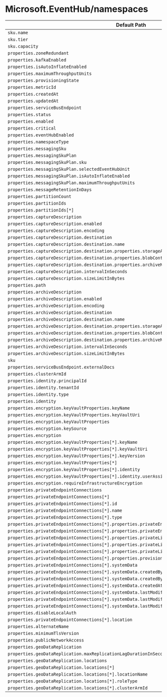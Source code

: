 # Microsoft.EventHub/namespaces

| Default Path | Alias |
|---|---|
| `sku.name` | `Microsoft.EventHub/namespaces/sku.name` |
| `sku.tier` | `Microsoft.EventHub/namespaces/sku.tier` |
| `sku.capacity` | `Microsoft.EventHub/namespaces/sku.capacity` |
| `properties.zoneRedundant` | `Microsoft.EventHub/namespaces/zoneRedundant` |
| `properties.kafkaEnabled` | `Microsoft.EventHub/namespaces/kafkaEnabled` |
| `properties.isAutoInflateEnabled` | `Microsoft.EventHub/namespaces/isAutoInflateEnabled` |
| `properties.maximumThroughputUnits` | `Microsoft.EventHub/namespaces/maximumThroughputUnits` |
| `properties.provisioningState` | `Microsoft.EventHub/namespaces/provisioningState` |
| `properties.metricId` | `Microsoft.EventHub/namespaces/metricId` |
| `properties.createdAt` | `Microsoft.EventHub/namespaces/createdAt` |
| `properties.updatedAt` | `Microsoft.EventHub/namespaces/updatedAt` |
| `properties.serviceBusEndpoint` | `Microsoft.EventHub/namespaces/serviceBusEndpoint` |
| `properties.status` | `Microsoft.EventHub/namespaces/status` |
| `properties.enabled` | `Microsoft.EventHub/namespaces/enabled` |
| `properties.critical` | `Microsoft.EventHub/namespaces/critical` |
| `properties.eventHubEnabled` | `Microsoft.EventHub/namespaces/eventHubEnabled` |
| `properties.namespaceType` | `Microsoft.EventHub/namespaces/namespaceType` |
| `properties.messagingSku` | `Microsoft.EventHub/namespaces/messagingSku` |
| `properties.messagingSkuPlan` | `Microsoft.EventHub/namespaces/messagingSkuPlan` |
| `properties.messagingSkuPlan.sku` | `Microsoft.EventHub/namespaces/messagingSkuPlan.sku` |
| `properties.messagingSkuPlan.selectedEventHubUnit` | `Microsoft.EventHub/namespaces/messagingSkuPlan.selectedEventHubUnit` |
| `properties.messagingSkuPlan.isAutoInflateEnabled` | `Microsoft.EventHub/namespaces/messagingSkuPlan.isAutoInflateEnabled` |
| `properties.messagingSkuPlan.maximumThroughputUnits` | `Microsoft.EventHub/namespaces/messagingSkuPlan.maximumThroughputUnits` |
| `properties.messageRetentionInDays` | `Microsoft.EventHub/namespaces/messageRetentionInDays` |
| `properties.partitionCount` | `Microsoft.EventHub/namespaces/partitionCount` |
| `properties.partitionIds` | `Microsoft.EventHub/namespaces/partitionIds` |
| `properties.partitionIds[*]` | `Microsoft.EventHub/namespaces/partitionIds[*]` |
| `properties.captureDescription` | `Microsoft.EventHub/namespaces/captureDescription` |
| `properties.captureDescription.enabled` | `Microsoft.EventHub/namespaces/captureDescription.enabled` |
| `properties.captureDescription.encoding` | `Microsoft.EventHub/namespaces/captureDescription.encoding` |
| `properties.captureDescription.destination` | `Microsoft.EventHub/namespaces/captureDescription.destination` |
| `properties.captureDescription.destination.name` | `Microsoft.EventHub/namespaces/captureDescription.destination.name` |
| `properties.captureDescription.destination.properties.storageAccountResourceId` | `Microsoft.EventHub/namespaces/captureDescription.destination.storageAccountResourceId` |
| `properties.captureDescription.destination.properties.blobContainer` | `Microsoft.EventHub/namespaces/captureDescription.destination.blobContainer` |
| `properties.captureDescription.destination.properties.archiveNameFormat` | `Microsoft.EventHub/namespaces/captureDescription.destination.archiveNameFormat` |
| `properties.captureDescription.intervalInSeconds` | `Microsoft.EventHub/namespaces/captureDescription.intervalInSeconds` |
| `properties.captureDescription.sizeLimitInBytes` | `Microsoft.EventHub/namespaces/captureDescription.sizeLimitInBytes` |
| `properties.path` | `Microsoft.EventHub/namespaces/path` |
| `properties.archiveDescription` | `Microsoft.EventHub/namespaces/archiveDescription` |
| `properties.archiveDescription.enabled` | `Microsoft.EventHub/namespaces/archiveDescription.enabled` |
| `properties.archiveDescription.encoding` | `Microsoft.EventHub/namespaces/archiveDescription.encoding` |
| `properties.archiveDescription.destination` | `Microsoft.EventHub/namespaces/archiveDescription.destination` |
| `properties.archiveDescription.destination.name` | `Microsoft.EventHub/namespaces/archiveDescription.destination.name` |
| `properties.archiveDescription.destination.properties.storageAccountResourceId` | `Microsoft.EventHub/namespaces/archiveDescription.destination.storageAccountResourceId` |
| `properties.archiveDescription.destination.properties.blobContainer` | `Microsoft.EventHub/namespaces/archiveDescription.destination.blobContainer` |
| `properties.archiveDescription.destination.properties.archiveNameFormat` | `Microsoft.EventHub/namespaces/archiveDescription.destination.archiveNameFormat` |
| `properties.archiveDescription.intervalInSeconds` | `Microsoft.EventHub/namespaces/archiveDescription.intervalInSeconds` |
| `properties.archiveDescription.sizeLimitInBytes` | `Microsoft.EventHub/namespaces/archiveDescription.sizeLimitInBytes` |
| `sku` | `Microsoft.EventHub/namespaces/sku` |
| `properties.serviceBusEndpoint.externalDocs` | `Microsoft.EventHub/namespaces/serviceBusEndpoint.externalDocs` |
| `properties.clusterArmId` | `Microsoft.EventHub/namespaces/clusterArmId` |
| `properties.identity.principalId` | `Microsoft.EventHub/namespaces/identity.principalId` |
| `properties.identity.tenantId` | `Microsoft.EventHub/namespaces/identity.tenantId` |
| `properties.identity.type` | `Microsoft.EventHub/namespaces/identity.type` |
| `properties.identity` | `Microsoft.EventHub/namespaces/identity` |
| `properties.encryption.keyVaultProperties.keyName` | `Microsoft.EventHub/namespaces/encryption.keyVaultProperties.keyName` |
| `properties.encryption.keyVaultProperties.keyVaultUri` | `Microsoft.EventHub/namespaces/encryption.keyVaultProperties.keyVaultUri` |
| `properties.encryption.keyVaultProperties` | `Microsoft.EventHub/namespaces/encryption.keyVaultProperties` |
| `properties.encryption.keySource` | `Microsoft.EventHub/namespaces/encryption.keySource` |
| `properties.encryption` | `Microsoft.EventHub/namespaces/encryption` |
| `properties.encryption.keyVaultProperties[*].keyName` | `Microsoft.EventHub/namespaces/encryption.keyVaultProperties[*].keyName` |
| `properties.encryption.keyVaultProperties[*].keyVaultUri` | `Microsoft.EventHub/namespaces/encryption.keyVaultProperties[*].keyVaultUri` |
| `properties.encryption.keyVaultProperties[*].keyVersion` | `Microsoft.EventHub/namespaces/encryption.keyVaultProperties[*].keyVersion` |
| `properties.encryption.keyVaultProperties[*]` | `Microsoft.EventHub/namespaces/encryption.keyVaultProperties[*]` |
| `properties.encryption.keyVaultProperties[*].identity` | `Microsoft.EventHub/namespaces/encryption.keyVaultProperties[*].identity` |
| `properties.encryption.keyVaultProperties[*].identity.userAssignedIdentity` | `Microsoft.EventHub/namespaces/encryption.keyVaultProperties[*].identity.userAssignedIdentity` |
| `properties.encryption.requireInfrastructureEncryption` | `Microsoft.EventHub/namespaces/encryption.requireInfrastructureEncryption` |
| `properties.privateEndpointConnections` | `Microsoft.EventHub/namespaces/privateEndpointConnections` |
| `properties.privateEndpointConnections[*]` | `Microsoft.EventHub/namespaces/privateEndpointConnections[*]` |
| `properties.privateEndpointConnections[*].id` | `Microsoft.EventHub/namespaces/privateEndpointConnections[*].id` |
| `properties.privateEndpointConnections[*].name` | `Microsoft.EventHub/namespaces/privateEndpointConnections[*].name` |
| `properties.privateEndpointConnections[*].type` | `Microsoft.EventHub/namespaces/privateEndpointConnections[*].type` |
| `properties.privateEndpointConnections[*].properties.privateEndpoint` | `Microsoft.EventHub/namespaces/privateEndpointConnections[*].privateEndpoint` |
| `properties.privateEndpointConnections[*].properties.privateEndpoint.id` | `Microsoft.EventHub/namespaces/privateEndpointConnections[*].privateEndpoint.id` |
| `properties.privateEndpointConnections[*].properties.privateLinkServiceConnectionState` | `Microsoft.EventHub/namespaces/privateEndpointConnections[*].privateLinkServiceConnectionState` |
| `properties.privateEndpointConnections[*].properties.privateLinkServiceConnectionState.status` | `Microsoft.EventHub/namespaces/privateEndpointConnections[*].privateLinkServiceConnectionState.status` |
| `properties.privateEndpointConnections[*].properties.privateLinkServiceConnectionState.description` | `Microsoft.EventHub/namespaces/privateEndpointConnections[*].privateLinkServiceConnectionState.description` |
| `properties.privateEndpointConnections[*].properties.provisioningState` | `Microsoft.EventHub/namespaces/privateEndpointConnections[*].provisioningState` |
| `properties.privateEndpointConnections[*].systemData` | `Microsoft.EventHub/namespaces/privateEndpointConnections[*].systemData` |
| `properties.privateEndpointConnections[*].systemData.createdBy` | `Microsoft.EventHub/namespaces/privateEndpointConnections[*].systemData.createdBy` |
| `properties.privateEndpointConnections[*].systemData.createdByType` | `Microsoft.EventHub/namespaces/privateEndpointConnections[*].systemData.createdByType` |
| `properties.privateEndpointConnections[*].systemData.createdAt` | `Microsoft.EventHub/namespaces/privateEndpointConnections[*].systemData.createdAt` |
| `properties.privateEndpointConnections[*].systemData.lastModifiedBy` | `Microsoft.EventHub/namespaces/privateEndpointConnections[*].systemData.lastModifiedBy` |
| `properties.privateEndpointConnections[*].systemData.lastModifiedByType` | `Microsoft.EventHub/namespaces/privateEndpointConnections[*].systemData.lastModifiedByType` |
| `properties.privateEndpointConnections[*].systemData.lastModifiedAt` | `Microsoft.EventHub/namespaces/privateEndpointConnections[*].systemData.lastModifiedAt` |
| `properties.disableLocalAuth` | `Microsoft.EventHub/namespaces/disableLocalAuth` |
| `properties.privateEndpointConnections[*].location` | `Microsoft.EventHub/namespaces/privateEndpointConnections[*].location` |
| `properties.alternateName` | `Microsoft.EventHub/namespaces/alternateName` |
| `properties.minimumTlsVersion` | `Microsoft.EventHub/namespaces/minimumTlsVersion` |
| `properties.publicNetworkAccess` | `Microsoft.EventHub/namespaces/publicNetworkAccess` |
| `properties.geoDataReplication` | `Microsoft.EventHub/namespaces/geoDataReplication` |
| `properties.geoDataReplication.maxReplicationLagDurationInSeconds` | `Microsoft.EventHub/namespaces/geoDataReplication.maxReplicationLagDurationInSeconds` |
| `properties.geoDataReplication.locations` | `Microsoft.EventHub/namespaces/geoDataReplication.locations` |
| `properties.geoDataReplication.locations[*]` | `Microsoft.EventHub/namespaces/geoDataReplication.locations[*]` |
| `properties.geoDataReplication.locations[*].locationName` | `Microsoft.EventHub/namespaces/geoDataReplication.locations[*].locationName` |
| `properties.geoDataReplication.locations[*].roleType` | `Microsoft.EventHub/namespaces/geoDataReplication.locations[*].roleType` |
| `properties.geoDataReplication.locations[*].clusterArmId` | `Microsoft.EventHub/namespaces/geoDataReplication.locations[*].clusterArmId` |

